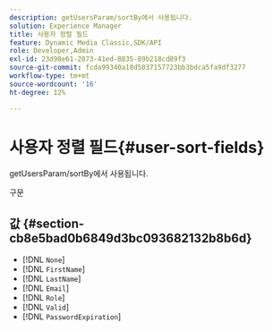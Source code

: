```yaml
---
description: getUsersParam/sortBy에서 사용됩니다.
solution: Experience Manager
title: 사용자 정렬 필드
feature: Dynamic Media Classic,SDK/API
role: Developer,Admin
exl-id: 23d98e61-2873-41ed-8835-89b218cd89f3
source-git-commit: fcda99340a18d5037157723bb3bdca5fa9df3277
workflow-type: tm+mt
source-wordcount: '16'
ht-degree: 12%

---
```


# 사용자 정렬 필드{#user-sort-fields}

getUsersParam/sortBy에서 사용됩니다.

구문

## 값 {#section-cb8e5bad0b6849d3bc093682132b8b6d}

* [!DNL `None`]
* [!DNL `FirstName`]
* [!DNL `LastName`]
* [!DNL `Email`]
* [!DNL `Role`]
* [!DNL `Valid`]
* [!DNL `PasswordExpiration`]
